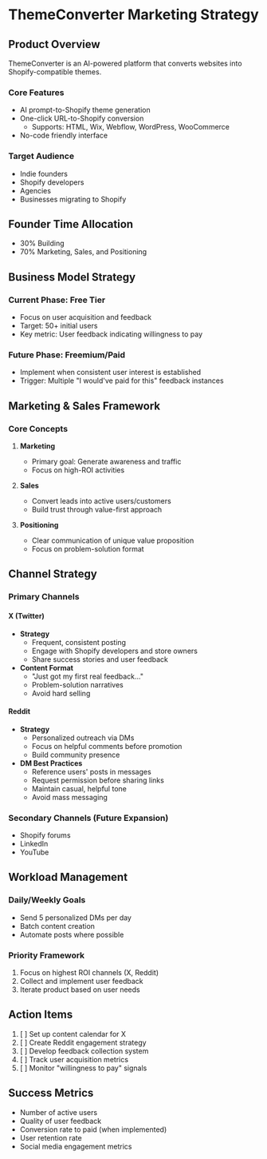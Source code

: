 # ThemeConverter Marketing Strategy

## Product Overview
ThemeConverter is an AI-powered platform that converts websites into Shopify-compatible themes.

### Core Features
- AI prompt-to-Shopify theme generation
- One-click URL-to-Shopify conversion
  - Supports: HTML, Wix, Webflow, WordPress, WooCommerce
- No-code friendly interface

### Target Audience
- Indie founders
- Shopify developers
- Agencies
- Businesses migrating to Shopify

## Founder Time Allocation
- 30% Building
- 70% Marketing, Sales, and Positioning

## Business Model Strategy
### Current Phase: Free Tier
- Focus on user acquisition and feedback
- Target: 50+ initial users
- Key metric: User feedback indicating willingness to pay

### Future Phase: Freemium/Paid
- Implement when consistent user interest is established
- Trigger: Multiple "I would've paid for this" feedback instances

## Marketing & Sales Framework

### Core Concepts
1. **Marketing**
   - Primary goal: Generate awareness and traffic
   - Focus on high-ROI activities

2. **Sales**
   - Convert leads into active users/customers
   - Build trust through value-first approach

3. **Positioning**
   - Clear communication of unique value proposition
   - Focus on problem-solution format

## Channel Strategy

### Primary Channels

#### X (Twitter)
- **Strategy**
  - Frequent, consistent posting
  - Engage with Shopify developers and store owners
  - Share success stories and user feedback
- **Content Format**
  - "Just got my first real feedback..."
  - Problem-solution narratives
  - Avoid hard selling

#### Reddit
- **Strategy**
  - Personalized outreach via DMs
  - Focus on helpful comments before promotion
  - Build community presence
- **DM Best Practices**
  - Reference users' posts in messages
  - Request permission before sharing links
  - Maintain casual, helpful tone
  - Avoid mass messaging

### Secondary Channels (Future Expansion)
- Shopify forums
- LinkedIn
- YouTube

## Workload Management

### Daily/Weekly Goals
- Send 5 personalized DMs per day
- Batch content creation
- Automate posts where possible

### Priority Framework
1. Focus on highest ROI channels (X, Reddit)
2. Collect and implement user feedback
3. Iterate product based on user needs

## Action Items
1. [ ] Set up content calendar for X
2. [ ] Create Reddit engagement strategy
3. [ ] Develop feedback collection system
4. [ ] Track user acquisition metrics
5. [ ] Monitor "willingness to pay" signals

## Success Metrics
- Number of active users
- Quality of user feedback
- Conversion rate to paid (when implemented)
- User retention rate
- Social media engagement metrics 
